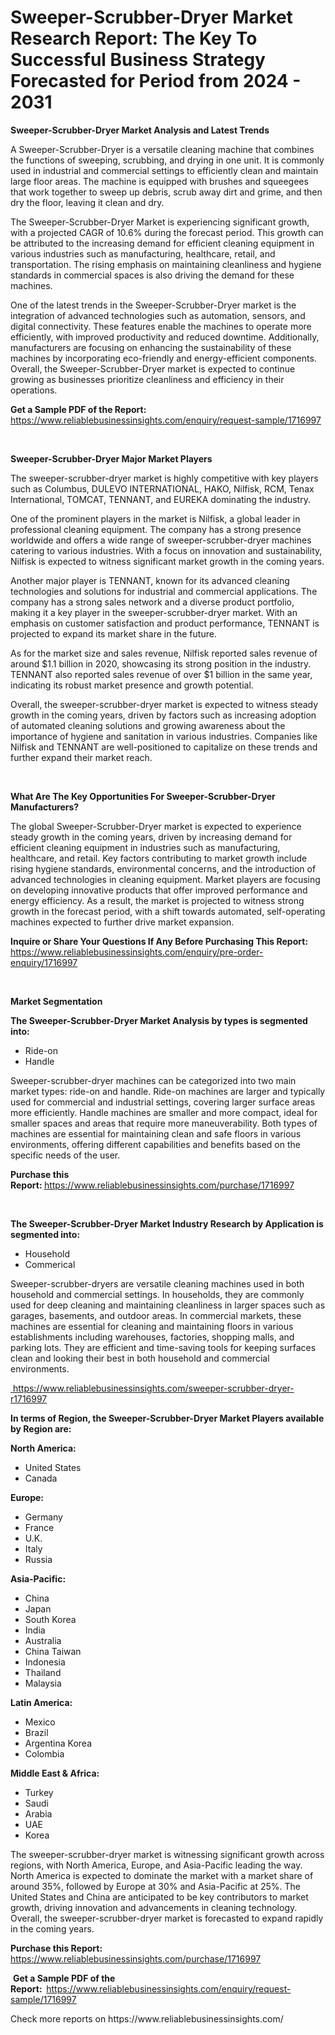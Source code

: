 <p><h1>Sweeper-Scrubber-Dryer Market Research Report: The Key To Successful Business Strategy Forecasted for Period from 2024 - 2031</h1></p><p><strong>Sweeper-Scrubber-Dryer Market Analysis and Latest Trends</strong></p>
<p><p>A Sweeper-Scrubber-Dryer is a versatile cleaning machine that combines the functions of sweeping, scrubbing, and drying in one unit. It is commonly used in industrial and commercial settings to efficiently clean and maintain large floor areas. The machine is equipped with brushes and squeegees that work together to sweep up debris, scrub away dirt and grime, and then dry the floor, leaving it clean and dry.</p><p>The Sweeper-Scrubber-Dryer Market is experiencing significant growth, with a projected CAGR of 10.6% during the forecast period. This growth can be attributed to the increasing demand for efficient cleaning equipment in various industries such as manufacturing, healthcare, retail, and transportation. The rising emphasis on maintaining cleanliness and hygiene standards in commercial spaces is also driving the demand for these machines.</p><p>One of the latest trends in the Sweeper-Scrubber-Dryer market is the integration of advanced technologies such as automation, sensors, and digital connectivity. These features enable the machines to operate more efficiently, with improved productivity and reduced downtime. Additionally, manufacturers are focusing on enhancing the sustainability of these machines by incorporating eco-friendly and energy-efficient components. Overall, the Sweeper-Scrubber-Dryer market is expected to continue growing as businesses prioritize cleanliness and efficiency in their operations.</p></p>
<p><strong>Get a Sample PDF of the Report:&nbsp;</strong> <a href="https://www.reliablebusinessinsights.com/enquiry/request-sample/1716997">https://www.reliablebusinessinsights.com/enquiry/request-sample/1716997</a></p>
<p>&nbsp;</p>
<p><strong>Sweeper-Scrubber-Dryer Major Market Players</strong></p>
<p><p>The sweeper-scrubber-dryer market is highly competitive with key players such as Columbus, DULEVO INTERNATIONAL, HAKO, Nilfisk, RCM, Tenax International, TOMCAT, TENNANT, and EUREKA dominating the industry. </p><p>One of the prominent players in the market is Nilfisk, a global leader in professional cleaning equipment. The company has a strong presence worldwide and offers a wide range of sweeper-scrubber-dryer machines catering to various industries. With a focus on innovation and sustainability, Nilfisk is expected to witness significant market growth in the coming years.</p><p>Another major player is TENNANT, known for its advanced cleaning technologies and solutions for industrial and commercial applications. The company has a strong sales network and a diverse product portfolio, making it a key player in the sweeper-scrubber-dryer market. With an emphasis on customer satisfaction and product performance, TENNANT is projected to expand its market share in the future.</p><p>As for the market size and sales revenue, Nilfisk reported sales revenue of around $1.1 billion in 2020, showcasing its strong position in the industry. TENNANT also reported sales revenue of over $1 billion in the same year, indicating its robust market presence and growth potential.</p><p>Overall, the sweeper-scrubber-dryer market is expected to witness steady growth in the coming years, driven by factors such as increasing adoption of automated cleaning solutions and growing awareness about the importance of hygiene and sanitation in various industries. Companies like Nilfisk and TENNANT are well-positioned to capitalize on these trends and further expand their market reach.</p></p>
<p>&nbsp;</p>
<p><strong>What Are The Key Opportunities For Sweeper-Scrubber-Dryer Manufacturers?</strong></p>
<p><p>The global Sweeper-Scrubber-Dryer market is expected to experience steady growth in the coming years, driven by increasing demand for efficient cleaning equipment in industries such as manufacturing, healthcare, and retail. Key factors contributing to market growth include rising hygiene standards, environmental concerns, and the introduction of advanced technologies in cleaning equipment. Market players are focusing on developing innovative products that offer improved performance and energy efficiency. As a result, the market is projected to witness strong growth in the forecast period, with a shift towards automated, self-operating machines expected to further drive market expansion.</p></p>
<p><strong>Inquire or Share Your Questions If Any Before Purchasing This Report:</strong> <a href="https://www.reliablebusinessinsights.com/enquiry/pre-order-enquiry/1716997">https://www.reliablebusinessinsights.com/enquiry/pre-order-enquiry/1716997</a></p>
<p>&nbsp;</p>
<p><strong>Market Segmentation</strong></p>
<p><strong>The Sweeper-Scrubber-Dryer Market Analysis by types is segmented into:</strong></p>
<p><ul><li>Ride-on</li><li>Handle</li></ul></p>
<p><p>Sweeper-scrubber-dryer machines can be categorized into two main market types: ride-on and handle. Ride-on machines are larger and typically used for commercial and industrial settings, covering larger surface areas more efficiently. Handle machines are smaller and more compact, ideal for smaller spaces and areas that require more maneuverability. Both types of machines are essential for maintaining clean and safe floors in various environments, offering different capabilities and benefits based on the specific needs of the user.</p></p>
<p><strong>Purchase this Report:&nbsp;</strong><a href="https://www.reliablebusinessinsights.com/purchase/1716997">https://www.reliablebusinessinsights.com/purchase/1716997</a></p>
<p>&nbsp;</p>
<p><strong>The Sweeper-Scrubber-Dryer Market Industry Research by Application is segmented into:</strong></p>
<p><ul><li>Household</li><li>Commerical</li></ul></p>
<p><p>Sweeper-scrubber-dryers are versatile cleaning machines used in both household and commercial settings. In households, they are commonly used for deep cleaning and maintaining cleanliness in larger spaces such as garages, basements, and outdoor areas. In commercial markets, these machines are essential for cleaning and maintaining floors in various establishments including warehouses, factories, shopping malls, and parking lots. They are efficient and time-saving tools for keeping surfaces clean and looking their best in both household and commercial environments.</p></p>
<p><a href="https://www.reliablebusinessinsights.com/sweeper-scrubber-dryer-r1716997">&nbsp;https://www.reliablebusinessinsights.com/sweeper-scrubber-dryer-r1716997</a></p>
<p><strong>In terms of Region, the Sweeper-Scrubber-Dryer Market Players available by Region are:</strong></p>
<p>
    <p> <strong> North America: </strong>
        <ul>
            <li>United States</li>
            <li>Canada</li>
        </ul>
        </p> 
    <p> <strong> Europe: </strong>
        <ul>
            <li>Germany</li>
            <li>France</li>
            <li>U.K.</li>
            <li>Italy</li>
            <li>Russia</li>
        </ul>
        </p> 
    <p> <strong> Asia-Pacific: </strong>
        <ul>
            <li>China</li>
            <li>Japan</li>
            <li>South Korea</li>
            <li>India</li>
            <li>Australia</li>
            <li>China Taiwan</li>
            <li>Indonesia</li>
            <li>Thailand</li>
            <li>Malaysia</li>
        </ul>
        </p> 
    <p> <strong> Latin America: </strong>
        <ul>
            <li>Mexico</li>
            <li>Brazil</li>
            <li>Argentina Korea</li>
            <li>Colombia</li>
        </ul>
        </p> 
    <p> <strong> Middle East & Africa: </strong>
        <ul>
            <li>Turkey</li>
            <li>Saudi</li>
            <li>Arabia</li>
            <li>UAE</li>
            <li>Korea</li>
        </ul>
    </p>
    </p>
<p><p>The sweeper-scrubber-dryer market is witnessing significant growth across regions, with North America, Europe, and Asia-Pacific leading the way. North America is expected to dominate the market with a market share of around 35%, followed by Europe at 30% and Asia-Pacific at 25%. The United States and China are anticipated to be key contributors to market growth, driving innovation and advancements in cleaning technology. Overall, the sweeper-scrubber-dryer market is forecasted to expand rapidly in the coming years.</p></p>
<p><strong>Purchase this Report: </strong><a href="https://www.reliablebusinessinsights.com/purchase/1716997">https://www.reliablebusinessinsights.com/purchase/1716997</a></p>
<p>&nbsp;<strong>Get a Sample PDF of the Report:&nbsp;&nbsp;</strong><a href="https://www.reliablebusinessinsights.com/enquiry/request-sample/1716997">https://www.reliablebusinessinsights.com/enquiry/request-sample/1716997</a></p>
<p><strong></strong></p>
<p>Check more reports on https://www.reliablebusinessinsights.com/</p>
